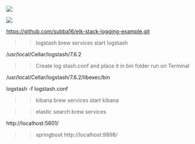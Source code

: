 ![](https://user-images.githubusercontent.com/26511983/79028842-5fed9b80-7b57-11ea-968f-2485ee5c7d13.png)

![](https://user-images.githubusercontent.com/26511983/79028901-a216dd00-7b57-11ea-9f15-12027da58508.png)

https://github.com/subba16/elk-stack-logging-example.git

>> logstash
brew services start logstash

/usr/local/Cellar/logstash/7.6.2

>>Create log stash.conf and place it in bin folder
>> run on Terminal

/usr/local/Cellar/logstash/7.6.2/libexec/bin

logstash -f logstash.conf

>> kibana
brew services start kibana

>> elastic search
brew services

http://localhost:5601/

>> springboot
http://localhost:9898/
